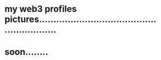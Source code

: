 # my web3 profiles pictures...........................................................
# soon........
